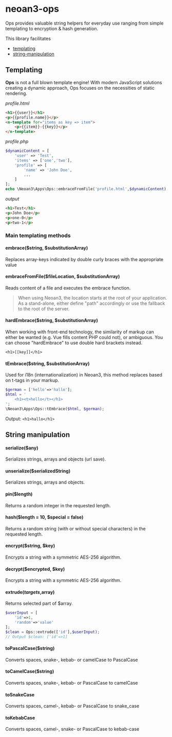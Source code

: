 # neoan3-ops

Ops provides valuable string helpers for everyday use ranging from simple templating to encryption & hash generation.


This library facilitates 

- [templating](#templating)
- [string-manipulation](#string-manipulation)

## Templating
**Ops** is not a full blown template engine! 
With modern JavaScript solutions creating a dynamic approach, Ops focuses on the necessities of static rendering. 

_profile.html_
```HTML
<h1>{{user}}</h1>
<p>{{profile.name}}</p>
<n-template for="items as key => item"> 
    <p>{{item}}-{{key}}</p>
</n-template>

```
_profile.php_
```PHP
$dynamicContent = [
    'user' => 'Test',
    'items' => ['one','two'],
    'profile' => [
        'name' => 'John Doe',
        ...
    ]
];
echo \Neoan3\Apps\Ops::embraceFromFile('profile.html',$dynamicContent);
```
_output_
```HTML
<h1>Test</h1>
<p>John Doe</p>
<p>one-0</p>
<p>two-1</p>
```

### Main templating methods
#### embrace($string, $substitutionArray)
Replaces array-keys indicated by double curly braces with the appropriate value
#### embraceFromFile($fileLocation, $substitutionArray)
Reads content of a file and executes the embrace function.
>When using Neoan3, the location starts at the root of your application. As a stand-alone, either define "path" accordingly or use the fallback to the root of the server.

#### hardEmbrace($string, $substitutionArray)
When working with front-end technology, the similarity of markup can either be wanted (e.g. Vue fills content PHP could not), or ambiguous.
You can choose "hardEmbrace" to use double hard brackets instead.

`<h1>[[key]]</h1>`
#### tEmbrace($string, $substitutionArray)
Used for i18n (internationalization) in Neoan3, this method replaces based on t-tags in your markup.
```PHP
$german = ['hello'=>'hallo'];
$html = '
    <h1><t>hello</t></h1>
';
\Neoan3\Apps\Ops::tEmbrace($html, $german);
```
Output:
`<h1>hallo</h1>`

## String manipulation

#### serialize($any)
Serializes strings, arrays and objects (url save).

#### unserialize($serializedString)
Serializes strings, arrays and objects.

#### pin($length)
Returns a random integer in the requested length.

#### hash($length = 10, $special = false)
Returns a random string (with or without special characters) in the requested length.

#### encrypt($string, $key)
Encrypts a string with a symmetric AES-256 algorithm. 

#### decrypt($encrypted, $key)
Encrypts a string with a symmetric AES-256 algorithm. 

#### extrude($targets,$array)
Returns selected part of $array.
```PHP
$userInput = [
    'id'=>1,
    'random'=>'value'
];
$clean = Ops::extrude(['id'],$userInput);
// Output $clean: ['id'=>1]
```
#### toPascalCase($string)
Converts spaces, snake-, kebab- or camelCase to PascalCase
#### toCamelCase($string)
Converts spaces, snake-, kebab- or PascalCase to camelCase
#### toSnakeCase
Converts spaces, camel-, kebab- or PascalCase to snake_case
#### toKebabCase
Converts spaces, camel-, snake- or PascalCase to kebab-case
